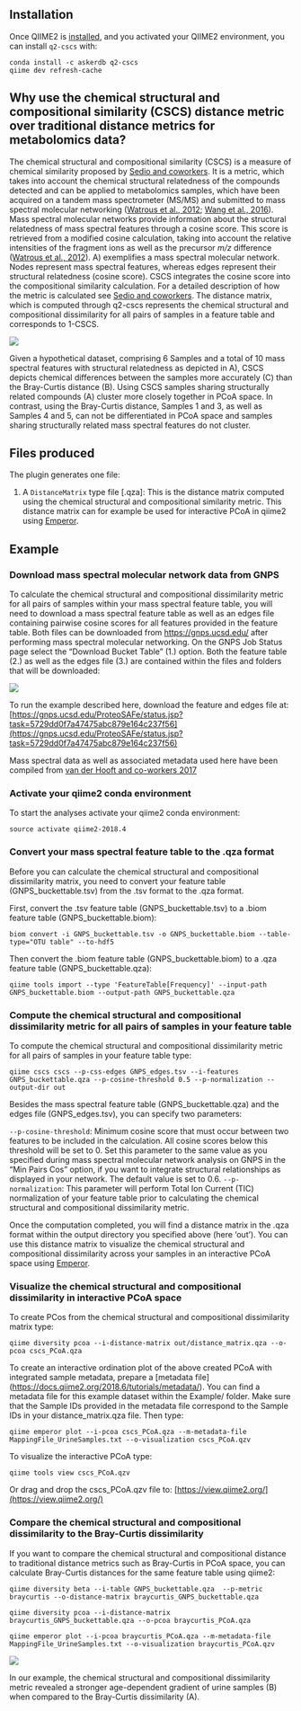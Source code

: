 ## Installation

Once QIIME2 is [installed](https://docs.qiime2.org/2018.2/install/), and you activated your QIIME2 environment, you can install `q2-cscs` with:

```
conda install -c askerdb q2-cscs 
qiime dev refresh-cache
```

## Why use the chemical structural and compositional similarity (CSCS) distance metric over traditional distance metrics for metabolomics data?


The chemical structural and compositional similarity (CSCS) is a measure of chemical similarity proposed by [Sedio and coworkers](https://esajournals.onlinelibrary.wiley.com/doi/abs/10.1002/ecy.1689). It is a metric, which takes into account the chemical structural relatedness of the compounds detected and can be applied to metabolomics samples, which have been acquired on a tandem mass spectrometer (MS/MS) and submitted to mass spectral molecular networking ([Watrous et al., 2012](http://www.pnas.org/content/109/26/E1743.long); [Wang et al., 2016](https://www.nature.com/articles/nbt.3597)). Mass spectral molecular networks provide information about the structural relatedness of mass spectral features through a cosine score. This score is retrieved from a modified cosine calculation, taking into account the relative intensities of the fragment ions as well as the precursor *m/z* difference ([Watrous et al., 2012](http://www.pnas.org/content/109/26/E1743.long)). A) exemplifies a mass spectral molecular network. Nodes represent mass spectral features, whereas edges represent their structural relatedness (cosine score). CSCS integrates the cosine score into the compositional similarity calculation. For a detailed description of how the metric is calculated see [Sedio and coworkers](https://esajournals.onlinelibrary.wiley.com/doi/abs/10.1002/ecy.1689). The distance matrix, which is computed through q2-cscs represents the chemical structural and compositional dissimilarity for all pairs of samples in a feature table and corresponds to 1-CSCS. 

![](Example/PCoAs_UnitTest.jpg)

Given a hypothetical dataset, comprising 6 Samples and a total of 10 mass spectral features with structural relatedness as depicted in A), CSCS depicts chemical differences between the samples more accurately (C) than the Bray-Curtis distance (B). Using CSCS samples sharing structurally related compounds (A) cluster more closely together in PCoA space. In contrast, using the Bray-Curtis distance, Samples 1 and 3, as well as Samples 4 and 5, can not be differentiated in PCoA space and samples sharing structurally related mass spectral features do not cluster.

## Files produced

The plugin generates one file:
  1. A `DistanceMatrix` type file [.qza]: This is the distance matrix computed using the chemical structural and compositional similarity metric. This distance matrix can for example be used for interactive PCoA in qiime2 using [Emperor](https://academic.oup.com/gigascience/article-lookup/doi/10.1186/2047-217X-2-16).

## Example

### Download mass spectral molecular network data from GNPS

To calculate the chemical structural and compositional dissimilarity metric for all pairs of samples within your mass spectral feature table, you will need to download a mass spectral feature table as well as an edges file containing pairwise cosine scores for all features provided in the feature table. Both files can be downloaded from https://gnps.ucsd.edu/ after performing mass spectral molecular networking. On the GNPS Job Status page select the “Download Bucket Table” (1.) option. Both the feature table (2.) as well as the edges file (3.) are contained within the files and folders that will be downloaded:

![](Example/GNPS_Download.png)

To run the example described here, download the feature and edges file at: [https://gnps.ucsd.edu/ProteoSAFe/status.jsp?task=5729dd0f7a47475abc879e164c237f56](https://gnps.ucsd.edu/ProteoSAFe/status.jsp?task=5729dd0f7a47475abc879e164c237f56)  

Mass spectral data as well as associated metadata used here have been compiled from [van der Hooft and co-workers 2017](https://pubs.acs.org/doi/abs/10.1021/acs.analchem.7b01391)

### Activate your qiime2 conda environment

To start the analyses activate your qiime2 conda environment: 

`source activate qiime2-2018.4`

### Convert your mass spectral feature table to the .qza format

Before you can calculate the chemical structural and compositional dissimilarity matrix, you need to convert your feature table (GNPS_buckettable.tsv) from the .tsv format to the .qza format.

First, convert the .tsv feature table (GNPS_buckettable.tsv) to a .biom feature table (GNPS_buckettable.biom):

`biom convert -i GNPS_buckettable.tsv -o GNPS_buckettable.biom --table-type="OTU table" --to-hdf5`

Then convert the .biom feature table (GNPS_buckettable.biom) to a .qza feature table (GNPS_buckettable.qza):

`qiime tools import --type 'FeatureTable[Frequency]' --input-path GNPS_buckettable.biom --output-path GNPS_buckettable.qza`

### Compute the chemical structural and compositional dissimilarity metric for all pairs of samples in your feature table

To compute the chemical structural and compositional dissimilarity metric for all pairs of samples in your feature table type:

`qiime cscs cscs --p-css-edges GNPS_edges.tsv --i-features GNPS_buckettable.qza --p-cosine-threshold 0.5 --p-normalization --output-dir out`

Besides the mass spectral feature table (GNPS_buckettable.qza) and the edges file (GNPS_edges.tsv), you can specify two parameters:

`--p-cosine-threshold`: Minimum cosine score that must occur between two features to be included in the calculation. All cosine scores below this threshold will be set to 0. Set this parameter to the same value as you specified during mass spectral molecular network analysis on GNPS in the “Min Pairs Cos” option, if you want to integrate structural relationships as displayed in your network. The default value is set to 0.6.
`--p-normalization`: This parameter will perform Total Ion Current (TIC) normalization of your feature table prior to calculating the chemical structural and compositional dissimilarity metric.

Once the computation completed, you will find a distance matrix in the .qza format within the output directory you specified above (here ‘out’). You can use this distance matrix to visualize the chemical structural and compositional dissimilarity across your samples in an interactive PCoA space using [Emperor](https://academic.oup.com/gigascience/article-lookup/doi/10.1186/2047-217X-2-16).

### Visualize the chemical structural and compositional dissimilarity in interactive PCoA space 

To create PCos from the chemical structural and compositional dissimilarity matrix type:

`qiime diversity pcoa --i-distance-matrix out/distance_matrix.qza --o-pcoa cscs_PCoA.qza`

To create an interactive ordination plot of the above created PCoA with integrated sample metadata, prepare a [metadata file] (https://docs.qiime2.org/2018.6/tutorials/metadata/). You can find a metadata file for this example dataset within the Example/ folder. Make sure that the Sample IDs provided in the metadata file correspond to the Sample IDs in your distance_matrix.qza file. Then type:

`qiime emperor plot --i-pcoa cscs_PCoA.qza --m-metadata-file MappingFile_UrineSamples.txt --o-visualization cscs_PCoA.qzv`

To visualize the interactive PCoA type:

`qiime tools view cscs_PCoA.qzv`

Or drag and drop the cscs_PCoA.qzv file to:
[https://view.qiime2.org/](https://view.qiime2.org/)

### Compare the chemical structural and compositional dissimilarity to the Bray-Curtis dissimilarity

If you want to compare the chemical structural and compositional distance to traditional distance metrics such as Bray-Curtis in PCoA space, you can calculate Bray-Curtis distances for the same feature table using qiime2:

```
qiime diversity beta --i-table GNPS_buckettable.qza  --p-metric braycurtis --o-distance-matrix braycurtis_GNPS_buckettable.qza

qiime diversity pcoa --i-distance-matrix braycurtis_GNPS_buckettable.qza --o-pcoa braycurtis_PCoA.qza

qiime emperor plot --i-pcoa braycurtis_PCoA.qza --m-metadata-file MappingFile_UrineSamples.txt --o-visualization braycurtis_PCoA.qzv
```

![](Example/PCoAs_Urine.jpg)

In our example, the chemical structural and compositional dissimilarity metric revealed a stronger age-dependent gradient of urine samples (B) when compared to the Bray-Curtis dissimilarity (A).



